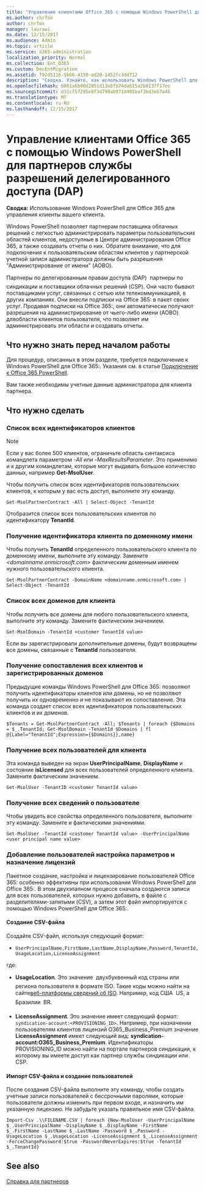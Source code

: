 ```yaml
---
title: "Управление клиентами Office 365 с помощью Windows PowerShell для партнеров службы разрешений делегированного доступа (DAP)"
ms.author: chrfox
author: chrfox
manager: laurawi
ms.date: 12/15/2017
ms.audience: Admin
ms.topic: article
ms.service: o365-administration
localization_priority: Normal
ms.collection: Ent_O365
ms.custom: DecEntMigration
ms.assetid: f92d5116-5b66-4150-ad20-1452fc3dd712
description: "Сводка. Узнайте, как использовать Windows PowerShell для Office 365, чтобы управлять пользовательскими клиентами."
ms.openlocfilehash: 6001a6b40d2851d13e8fb74da615a2b8137f17ec
ms.sourcegitcommit: d31cf57295e8f3d798ab971d405baf3bd3eb7a45
ms.translationtype: MT
ms.contentlocale: ru-RU
ms.lasthandoff: 12/15/2017
---
```

# <a name="manage-office-365-tenants-with-windows-powershell-for-delegated-access-permissions-dap-partners"></a>Управление клиентами Office 365 с помощью Windows PowerShell для партнеров службы разрешений делегированного доступа (DAP)

 **Сводка:** Использование Windows PowerShell для Office 365 для управления клиенты вашего клиента.
  
Windows PowerShell позволяет партнерам поставщика облачных решений с легкостью администрировать параметры пользовательских областей клиентов, недоступные в Центре администрирования Office 365, а также создавать отчеты о них. Обратите внимание, что для подключения к пользовательским областям клиентов у партнерской учетной записи администратора должны быть разрешения "Администрирование от имени" (AOBO).
  
Партнеры по делегированным правам доступа (DAP)  партнеры по синдикации и поставщики облачных решений (CSP). Они часто бывают поставщиками услуг, связанных с сетью или телекоммуникацией, в других компаниях. Они внесли подписки на Office 365: в пакет своих услуг. Продавая подписки на Office 365:, они автоматически получают разрешения на администрирование от чьего-либо имени (AOBO) дляобласти клиентов пользователя, что позволяет им администрировать эти области и создавать отчеты.
## <a name="what-do-you-need-to-know-before-you-begin"></a>Что нужно знать перед началом работы

Для процедур, описанных в этом разделе, требуется подключение к Windows PowerShell для Office 365:. Указания см. в статье [Подключение к Office 365 PowerShell](connect-to-office-365-powershell.md).
  
Вам также необходимы учетные данные администратора для клиента партнера.
  
## <a name="what-do-you-want-to-do"></a>Что нужно сделать

### <a name="list-all-tenant-ids"></a>Список всех идентификаторов клиентов

> [!NOTE]
> Если у вас более 500 клиентов, ограничьте область синтаксиса командлета параметром  _-All_ или _-MaxResultsParameter_. Это применимо и к другим командлетам, которые могут выдавать большое количество данных, например **Get-MsolUser**.
  
Чтобы получить список всех идентификаторов пользовательских клиентов, к которым у вас есть доступ, выполните эту команду.
  
```
Get-MsolPartnerContract -All | Select-Object -TenantId
```

Отобразится список всех пользовательских клиентов по идентификатору **TenantId**.
  
### <a name="get-a-tenant-id-by-using-the-domain-name"></a>Получение идентификатора клиента по доменному имени

Чтобы получить **TenantId** определенного пользовательского клиента по доменному имени, выполните эту команду. Замените _<domainname.onmicrosoft.com>_ фактическим доменным именем нужного пользовательского клиента.
  
```
Get-MsolPartnerContract -DomainName <domainname.onmicrosoft.com> | Select-Object -TenantId
```

### <a name="list-all-domains-for-a-tenant"></a>Список всех доменов для клиента

Чтобы получить все домены для любого пользовательского клиента, выполните эту команду. Замените  _<customer TenantId value>_ фактическим значением.
  
```
Get-MsolDomain -TenantId <customer TenantId value>
```

Если вы зарегистрировали дополнительные домены, будут возвращены все домены, связанные с **TenantId** пользователя.
  
### <a name="get-a-mapping-of-all-tenants-and-registered-domains"></a>Получение сопоставления всех клиентов и зарегистрированных доменов

Предыдущие команды Windows PowerShell для Office 365: позволяют получить идентификаторы клиентов или домены, но не позволяют получить их одновременно и не показывают их сопоставление. Эта команда создает список всех идентификаторов пользовательских клиентов и их доменов.
  
```
$Tenants = Get-MsolPartnerContract -All; $Tenants | foreach {$Domains = $_.TenantId; Get-MsolDomain -TenantId $Domains | fl @{Label="TenantId";Expression={$Domains}},name}
```

### <a name="get-all-users-for-a-tenant"></a>Получение всех пользователей для клиента

Эта команда выведен на экран **UserPrincipalName**, **DisplayName** и состояние **isLicensed** для всех пользователей определенного клиента. Замените _<customer TenantId value>_ фактическим значением.
  
```
Get-MsolUser -TenantID <customer TenantId value>
```

### <a name="get-all-details-about-a-user"></a>Получение всех сведений о пользователе

Чтобы увидеть все свойства определенного пользователя, выполните эту команду. Замените  _<customer TenantId value>_ и _<user principal name value>_ фактическими значениями.
  
```
Get-MsolUser -TenantId <customer TenantId value> -UserPrincipalName <user principal name value>
```

### <a name="add-users-set-options-and-assign-licenses"></a>Добавление пользователей настройка параметров и назначение лицензий

Пакетное создание, настройка и лицензирование пользователей Office 365: особенно эффективны при использовании Windows PowerShell для Office 365:. В этом двухэтапном процессе сначала создаются записи для всех пользователей, которых нужно добавить, в файле с разделителями-запятыми (CSV), а затем этот файл импортируется с помощью Windows PowerShell для Office 365:. 
  
#### <a name="create-a-csv-file"></a>Создание CSV-файла

Создайте CSV-файл, используя следующий формат:
  
-  `UserPrincipalName,FirstName,LastName,DisplayName,Password,TenantId,UsageLocation,LicenseAssignment`
    
где:
  
- **UsageLocation**. Это значение  двухбуквенный код страны или региона пользователя в формате ISO. Такие коды можно найти на сайте[веб-платформы сведений об ISO](https://go.microsoft.com/fwlink/p/?LinkId=532703). Например, код США  US, а Бразилии  BR. 
    
- **LicenseAssignment**. Это значение имеет следующий формат: `syndication-account:<PROVISIONING_ID>`. Например, при назначении пользователям клиентов лицензий O365_Business_Premium значение **LicenseAssignment** имеет следующий вид: **syndication-account:O365_Business_Premium**. Идентификаторы PROVISIONING_ID можно найти на портале партнеров синдикации, к которому вы имеете доступ как партнер службы синдикации или CSP.
    
#### <a name="import-the-csv-file-and-create-the-users"></a>Импорт CSV-файла и создание пользователей

После создания CSV-файла выполните эту команду, чтобы создать учетные записи пользователей с бессрочными паролями, которые пользователи должны изменить при первом входе, и назначить им указанную лицензию. Не забудьте указать правильное имя CSV-файла.
  
```
Import-Csv .\\FILENAME.CSV | foreach {New-MsolUser -UserPrincipalName $_.UserPrincipalName -DisplayName $_.DisplayName -FirstName $_.FirstName -LastName $_.LastName -Password $_.Password -UsageLocation $_.UsageLocation -LicenseAssignment $_.LicenseAssignment -ForceChangePassword:$true -PasswordNeverExpires:$true -TenantId $_.TenantId}
```

## <a name="see-also"></a>See also

#### 

[Справка для партнеров](https://go.microsoft.com/fwlink/p/?LinkId=533477)

